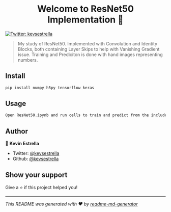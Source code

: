 <h1 align="center">Welcome to ResNet50 Implementation 👋</h1>
<p>
  <a href="https://twitter.com/kevsestrella">
    <img alt="Twitter: kevsestrella" src="https://img.shields.io/twitter/follow/kevsestrella.svg?style=social" target="_blank" />
  </a>
</p>

> My study of ResNet50. Implemented with Convolution and Identity Blocks, both containing Layer Skips to help with Vanishing Gradient issue. Training and Prediciton is done with hand images representing numbers.

## Install

```sh
pip install numpy h5py tensorflow keras
```

## Usage

```sh
Open ResNet50.ipynb and run cells to train and predict from the included dataset of hand images representing numbers.
```

## Author

👤 **Kevin Estrella**

* Twitter: [@kevsestrella](https://twitter.com/kevsestrella)
* Github: [@kevsestrella](https://github.com/kevsestrella)

## Show your support

Give a ⭐️ if this project helped you!

***
_This README was generated with ❤️ by [readme-md-generator](https://github.com/kefranabg/readme-md-generator)_
